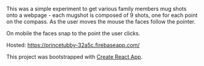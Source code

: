 This was a simple experiment to get various family members mug shots onto a webpage - each mugshot is composed of 9 shots, one for each point on the compass.  As the user moves the mouse the faces follow the pointer.

On mobile the faces snap to the point the user clicks.

Hosted: https://princetubby-32a5c.firebaseapp.com/

This project was bootstrapped with [Create React App](https://github.com/facebook/create-react-app).
